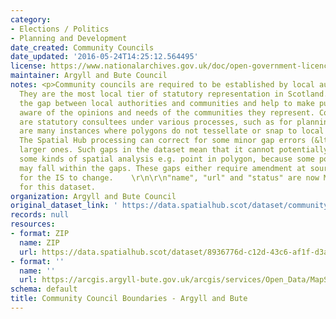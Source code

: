```yaml
---
category:
- Elections / Politics
- Planning and Development
date_created: Community Councils
date_updated: '2016-05-24T14:25:12.564495'
license: https://www.nationalarchives.gov.uk/doc/open-government-licence/version/3/
maintainer: Argyll and Bute Council
notes: <p>Community councils are required to be established by local authorities.
  They are the most local tier of statutory representation in Scotland. They bridge
  the gap between local authorities and communities and help to make public bodies
  aware of the opinions and needs of the communities they represent. Community councils
  are statutory consultees under various processes, such as for planning applications.\r\n\r\nThere
  are many instances where polygons do not tessellate or snap to local authority boundaries.
  The Spatial Hub processing can correct for some minor gap errors (&lt;5m) but not
  larger ones. Such gaps in the dataset mean that it cannot potentially be used for
  some kinds of spatial analysis e.g. point in polygon, because some point locations
  may fall within the gaps. These gaps either require amendment at source or approval
  for the IS to change.    \r\n\r\n"name", "url" and "status" are now MANDATORY fields
  for this dataset.                                                                                                                                                                                                                                                                                                                                                                                                                                                                                                                                                                                                                                                                                                                                                                                                                                                                                                                                                                                                                                                                                                                                                                                                                                                                                                                                                                                                                                                                                                                                                                                                                           </p>
organization: Argyll and Bute Council
original_dataset_link: ' https://data.spatialhub.scot/dataset/community_council_boundaries-ab'
records: null
resources:
- format: ZIP
  name: ZIP
  url: https://data.spatialhub.scot/dataset/8936776d-c12d-43c6-af1f-d3a66224f844/resource/350578b2-96c3-48a0-ba68-49e4ece0751d/download/communitycouncil.zip
- format: ''
  name: ''
  url: https://arcgis.argyll-bute.gov.uk/arcgis/services/Open_Data/MapServer/WFSServer?request=GetCapabilities&service=WFS
schema: default
title: Community Council Boundaries - Argyll and Bute
---
```

